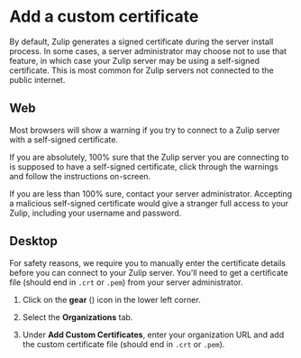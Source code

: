# Add a custom certificate

By default, Zulip generates a signed certificate during the server install
process. In some cases, a server administrator may choose not to use that
feature, in which case your Zulip server may be using a self-signed
certificate. This is most common for Zulip servers not connected to the
public internet.

## Web

Most browsers will show a warning if you try to connect to a Zulip server
with a self-signed certificate.

If you are absolutely, 100% sure that the Zulip server you are connecting to
is supposed to have a self-signed certificate, click through the warnings
and follow the instructions on-screen.

If you are less than 100% sure, contact your server administrator. Accepting
a malicious self-signed certificate would give a stranger full access to
your Zulip, including your username and password.

## Desktop

For safety reasons, we require you to manually enter the certificate details
before you can connect to your Zulip server. You'll need to get a
certificate file (should end in `.crt` or `.pem`) from your server
administrator.

1. Click on the **gear** (<i class="fa fa-cog"></i>) icon in the lower left corner.

2. Select the **Organizations** tab.

3. Under **Add Custom Certificates**, enter your organization URL and add
   the custom certificate file (should end in `.crt` or `.pem`).
